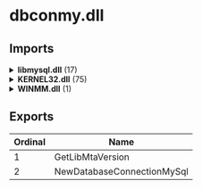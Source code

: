 # dbconmy.dll

## Imports

<details><summary><b>libmysql.dll</b> (17)</summary><p>

| Ordinal | Name |
| ------- | ---- |
| 5 | mysql_affected_rows |
| 11 | mysql_close |
| 51 | mysql_next_result |
| 21 | mysql_fetch_field |
| 24 | mysql_fetch_lengths |
| 25 | mysql_fetch_row |
| 27 | mysql_field_seek |
| 29 | mysql_free_result |
| 54 | mysql_options |
| 108 | mysql_store_result |
| 62 | mysql_real_query |
| 60 | mysql_real_connect |
| 41 | mysql_init |
| 19 | mysql_error |
| 18 | mysql_errno |
| 42 | mysql_insert_id |
| 52 | mysql_num_fields |

</p></details>
<details><summary><b>KERNEL32.dll</b> (75)</summary><p>

| Ordinal | Name |
| ------- | ---- |
| 727 | GetStartupInfoW |
| 1568 | WriteConsoleW |
| 853 | HeapReAlloc |
| 855 | HeapSize |
| 1367 | SetStdHandle |
| 734 | GetStringTypeW |
| 421 | FlushFileBuffers |
| 699 | GetProcessHeap |
| 432 | FreeEnvironmentStringsW |
| 574 | GetEnvironmentStringsW |
| 477 | GetCommandLineW |
| 476 | GetCommandLineA |
| 455 | GetCPInfo |
| 670 | GetOEMCP |
| 440 | GetACP |
| 910 | IsValidCodePage |
| 203 | CreateFileW |
| 379 | FindClose |
| 402 | FindNextFileW |
| 134 | CloseHandle |
| 615 | GetLastError |
| 1104 | QueryPerformanceCounter |
| 871 | InitializeCriticalSection |
| 309 | EnterCriticalSection |
| 960 | LeaveCriticalSection |
| 273 | DeleteCriticalSection |
| 541 | GetCurrentProcess |
| 542 | GetCurrentProcessId |
| 545 | GetCurrentThread |
| 546 | GetCurrentThreadId |
| 780 | GetThreadTimes |
| 693 | GetProcAddress |
| 385 | FindFirstFileExW |
| 1511 | WaitForSingleObjectEx |
| 1343 | SetLastError |
| 872 | InitializeCriticalSectionAndSpinCount |
| 191 | CreateEventW |
| 1452 | TlsAlloc |
| 1454 | TlsGetValue |
| 1455 | TlsSetValue |
| 1453 | TlsFree |
| 752 | GetSystemTimeAsFileTime |
| 638 | GetModuleHandleW |
| 1316 | SetEvent |
| 1226 | ResetEvent |
| 1235 | RtlCaptureContext |
| 1242 | RtlLookupFunctionEntry |
| 1249 | RtlVirtualUnwind |
| 1468 | UnhandledExceptionFilter |
| 1403 | SetUnhandledExceptionFilter |
| 1434 | TerminateProcess |
| 905 | IsProcessorFeaturePresent |
| 898 | IsDebuggerPresent |
| 876 | InitializeSListHead |
| 305 | EncodePointer |
| 433 | FreeLibrary |
| 634 | GetModuleFileNameW |
| 966 | LoadLibraryExW |
| 880 | InterlockedFlushSList |
| 1244 | RtlPcToFileHeader |
| 1126 | RaiseException |
| 1248 | RtlUnwindEx |
| 637 | GetModuleHandleExW |
| 356 | ExitProcess |
| 850 | HeapFree |
| 846 | HeapAlloc |
| 1010 | MultiByteToWideChar |
| 729 | GetStdHandle |
| 597 | GetFileType |
| 514 | GetConsoleMode |
| 1329 | SetFilePointerEx |
| 1569 | WriteFile |
| 496 | GetConsoleCP |
| 1549 | WideCharToMultiByte |
| 948 | LCMapStringW |

</p></details>
<details><summary><b>WINMM.dll</b> (1)</summary><p>

| Ordinal | Name |
| ------- | ---- |
| 138 | timeGetTime |

</p></details>

## Exports


| Ordinal | Name |
| ------- | ---- |
| 1 | GetLibMtaVersion |
| 2 | NewDatabaseConnectionMySql |

</p></details>
